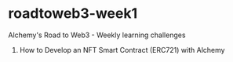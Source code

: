 # roadtoweb3-week1
Alchemy's Road to Web3 - Weekly learning challenges
1. How to Develop an NFT Smart Contract (ERC721) with Alchemy
